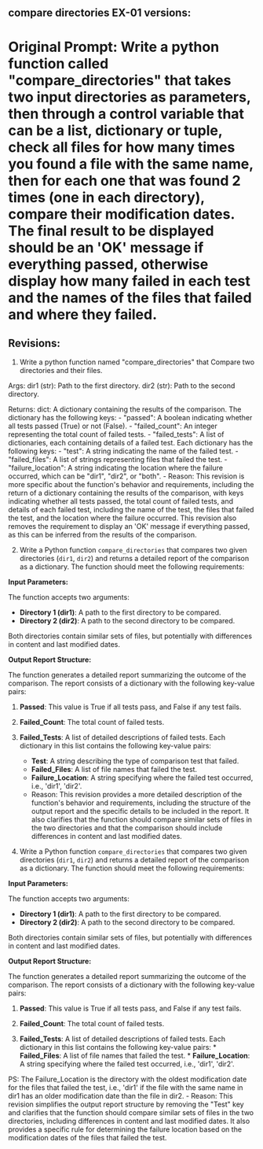 ## compare directories EX-01 versions:

# Original Prompt: Write a python function called "compare_directories" that takes two input directories as parameters, then through a control variable that can be a list, dictionary or tuple, check all files for how many times you found a file with the same name, then for each one that was found 2 times (one in each directory), compare their modification dates. The final result to be displayed should be an 'OK' message if everything passed, otherwise display how many failed in each test and the names of the files that failed and where they failed.

## Revisions:

1. Write a python function named "compare_directories" that Compare two directories and their files.

Args:
    dir1 (str): Path to the first directory.
    dir2 (str): Path to the second directory.

Returns:
    dict: A dictionary containing the results of the comparison.
        The dictionary has the following keys:
            - "passed": A boolean indicating whether all tests passed (True) or not (False).
            - "failed_count": An integer representing the total count of failed tests.
            - "failed_tests": A list of dictionaries, each containing details of a failed test.
                Each dictionary has the following keys:
                    - "test": A string indicating the name of the failed test.
                    - "failed_files": A list of strings representing files that failed the test.
                    - "failure_location": A string indicating the location where the failure occurred, which can be "dir1", "dir2", or "both".
    - Reason: This revision is more specific about the function's behavior and requirements, including the return of a dictionary containing the results of the comparison, with keys indicating whether all tests passed, the total count of failed tests, and details of each failed test, including the name of the test, the files that failed the test, and the location where the failure occurred. This revision also removes the requirement to display an 'OK' message if everything passed, as this can be inferred from the results of the comparison.

2. Write a Python function `compare_directories` that compares two given directories (`dir1`, `dir2`) and returns a detailed report of the comparison as a dictionary. The function should meet the following requirements:

**Input Parameters:**

The function accepts two arguments:

* **Directory 1 (dir1)**: A path to the first directory to be compared.
* **Directory 2 (dir2)**: A path to the second directory to be compared.

Both directories contain similar sets of files, but potentially with differences in content and last modified dates.

**Output Report Structure:**

The function generates a detailed report summarizing the outcome of the comparison. The report consists of a dictionary with the following key-value pairs:

1. **Passed**: This value is True if all tests pass, and False if any test fails.

2. **Failed_Count**: The total count of failed tests.

3. **Failed_Tests**: A list of detailed descriptions of failed tests. Each dictionary in this list contains the following key-value pairs:

    * **Test**: A string describing the type of comparison test that failed.
    * **Failed_Files**: A list of file names that failed the test.
    * **Failure_Location**: A string specifying where the failed test occurred, i.e., 'dir1', 'dir2'.
    - Reason: This revision provides a more detailed description of the function's behavior and requirements, including the structure of the output report and the specific details to be included in the report. It also clarifies that the function should compare similar sets of files in the two directories and that the comparison should include differences in content and last modified dates.

3. Write a Python function `compare_directories` that compares two given directories (`dir1`, `dir2`) and returns a detailed report of the comparison as a dictionary. The function should meet the following requirements:

**Input Parameters:**

The function accepts two arguments:

* **Directory 1 (dir1)**: A path to the first directory to be compared.
* **Directory 2 (dir2)**: A path to the second directory to be compared.

Both directories contain similar sets of files, but potentially with differences in content and last modified dates.

**Output Report Structure:**

The function generates a detailed report summarizing the outcome of the comparison. The report consists of a dictionary with the following key-value pairs:

1. **Passed**: This value is True if all tests pass, and False if any test fails.

2. **Failed_Count**: The total count of failed tests.

3. **Failed_Tests**: A list of detailed descriptions of failed tests. Each dictionary in this list contains the following key-value pairs:
        * **Failed_Files**: A list of file names that failed the test.
        * **Failure_Location**: A string specifying where the failed test occurred, i.e., 'dir1', 'dir2'.

PS: The Failure_Location is the directory with the oldest modification date for the files that failed the test, i.e., 'dir1' if the file with the same name in dir1 has an older modification date than the file in dir2.
    - Reason: This revision simplifies the output report structure by removing the "Test" key and clarifies that the function should compare similar sets of files in the two directories, including differences in content and last modified dates. It also provides a specific rule for determining the failure location based on the modification dates of the files that failed the test.